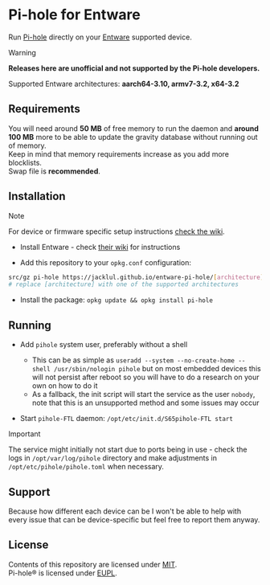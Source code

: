 # Pi-hole for Entware

Run [Pi-hole](https://pi-hole.net) directly on your [Entware](https://github.com/Entware/Entware) supported device.  

> [!WARNING]
> **Releases here are unofficial and not supported by the Pi-hole developers.**

Supported Entware architectures: **aarch64-3.10, armv7-3.2, x64-3.2**

## Requirements

You will need around **50 MB** of free memory to run the daemon and **around 100 MB** more to be able to update the gravity database without running out of memory.  
Keep in mind that memory requirements increase as you add more blocklists.  
Swap file is **recommended**.

## Installation

> [!NOTE]
> For device or firmware specific setup instructions [check the wiki](https://github.com/jacklul/entware-pi-hole/wiki).

- Install Entware - check [their wiki](https://github.com/Entware/Entware/wiki) for instructions

- Add this repository to your `opkg.conf` configuration:

```bash
src/gz pi-hole https://jacklul.github.io/entware-pi-hole/[architecture]
# replace [architecture] with one of the supported architectures
```

- Install the package: `opkg update && opkg install pi-hole`

## Running

- Add `pihole` system user, preferably without a shell
  - This can be as simple as `useradd --system --no-create-home --shell /usr/sbin/nologin pihole` but on most embedded devices this will not persist after reboot so you will have to do a research on your own on how to do it
  - As a fallback, the init script will start the service as the user `nobody`, note that this is an unsupported method and some issues may occur

- Start `pihole-FTL` daemon: `/opt/etc/init.d/S65pihole-FTL start`

> [!IMPORTANT]
> The service might initially not start due to ports being in use - check the logs in `/opt/var/log/pihole` directory and make adjustments in `/opt/etc/pihole/pihole.toml` when necessary.  

## Support

Because how different each device can be I won't be able to help with every issue that can be device-specific but feel free to report them anyway.

## License

Contents of this repository are licensed under [MIT](/LICENSE).  
Pi-hole® is licensed under [EUPL](https://github.com/pi-hole/pi-hole?tab=License-1-ov-file).
